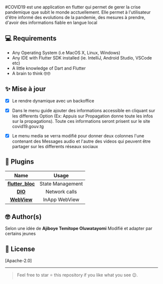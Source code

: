 #COVID19 est une application en flutter qui permet de gerer la crise pandemique que subit le monde acctuellement.
Elle permet à l'utilisateur d'être informé des evolutions de la pandemie, des mesures à prendre, d'avoir des informations fiable en langue local


## 💻 Requirements
* Any Operating System (i.e MacOS X, Linux, Windows)
* Any IDE with Flutter SDK installed (ie. IntelliJ, Android Studio, VSCode etc)
* A little knowledge of Dart and Flutter
* A brain to think 🤓🤓

## ✨ Mise à jour
- [x] Le rendre dynamique avec un backoffice
- [x] Dans le menu guide ajouter des informations accessible en cliquant sur les differents Option (Ex: Appuis sur Propagation donne toute les infos sur la propagations). Toute ces informations seront prisent sur le site covid19.gouv.tg
- [x] Le menu media se verra modifié pour donner deux colonnes l'une contenant des Messages audio et l'autre des videos qui peuvent être partager sur les differents réseaux sociaux 



## 🔌 Plugins
| Name | Usage |
|:------:|:-------:|
|[**flutter_bloc**](https://pub.dev/packages/fluter_bloc)| State Management|
|[**DIO**](https://pub.dev/packages/dio)| Network calls|
|[**WebView**](https://pub.dev/packages/webview_flutter)| InApp WebView|


## 🤓 Author(s)
Selon une idée de **Ajiboye Temitope Oluwatayomi**
Modifié et adapter par certains jeunes



## 🔖 License
[Apache-2.0]

***
> Feel free to star ⭐ this repository if you like what you see 😉.
